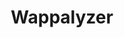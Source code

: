 ---
title: 'Wappalyzer'
description: 'Find out the technology stack of any website.'
link: 'https://www.wappalyzer.com/'
imageURL: 'https://res.cloudinary.com/dc6mrv5cb/image/upload/v1703874783/personal-resources/tools/www.wappalyzer.com__ruelqq.png'
---
